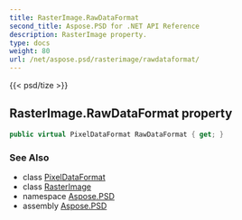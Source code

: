 ```yaml
---
title: RasterImage.RawDataFormat
second_title: Aspose.PSD for .NET API Reference
description: RasterImage property. 
type: docs
weight: 80
url: /net/aspose.psd/rasterimage/rawdataformat/
---
```

{{< psd/tize >}}
## RasterImage.RawDataFormat property

```csharp
public virtual PixelDataFormat RawDataFormat { get; }
```

### See Also

* class [PixelDataFormat](../../pixeldataformat/)
* class [RasterImage](../)
* namespace [Aspose.PSD](../../rasterimage/)
* assembly [Aspose.PSD](../../../)


